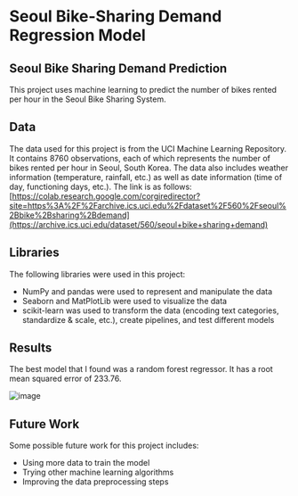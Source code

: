 # Seoul Bike-Sharing Demand Regression Model

## Seoul Bike Sharing Demand Prediction
This project uses machine learning to predict the number of bikes rented per hour in the Seoul Bike Sharing System.

## Data
The data used for this project is from the UCI Machine Learning Repository. It contains 8760 observations, each of which represents the number of bikes rented per hour in Seoul, South Korea. The data also includes weather information (temperature, rainfall, etc.) as well as date information (time of day, functioning days, etc.). The link is as follows: [https://colab.research.google.com/corgiredirector?site=https%3A%2F%2Farchive.ics.uci.edu%2Fdataset%2F560%2Fseoul%2Bbike%2Bsharing%2Bdemand](https://archive.ics.uci.edu/dataset/560/seoul+bike+sharing+demand)

## Libraries
The following libraries were used in this project:
- NumPy and pandas were used to represent and manipulate the data
- Seaborn and MatPlotLib were used to visualize the data
- scikit-learn was used to transform the data (encoding text categories, standardize & scale, etc.), create pipelines, and test different models

## Results
The best model that I found was a random forest regressor. It has a root mean squared error of 233.76.

![image](https://github.com/edisonwang03/seoul-bike-sharing-demand/assets/49788106/cbc4b1ca-b4c5-4e25-84e2-ed329e202bd7)

## Future Work
Some possible future work for this project includes:
- Using more data to train the model
- Trying other machine learning algorithms
- Improving the data preprocessing steps
